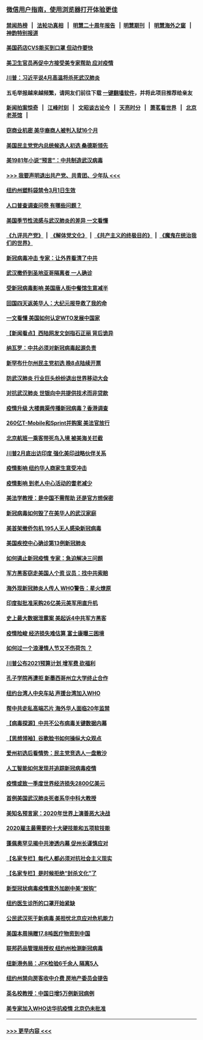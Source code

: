 ### [微信用户指南，使用浏览器打开体验更佳](https://github.com/gfw-breaker/banned-news1/blob/master/indexes/wechat-guide.md?t=0)
#### [禁闻热榜](热点新闻.md?t=0)  &nbsp;&nbsp;|&nbsp;&nbsp; [法轮功真相](https://github.com/gfw-breaker/truth/blob/master/README.md?t=0) &nbsp;&nbsp;|&nbsp;&nbsp; [明慧二十周年报告](https://github.com/gfw-breaker/mh-reports/blob/master/README.md?t=0) &nbsp;&nbsp;|&nbsp;&nbsp;[明慧期刊](https://github.com/gfw-breaker/mh-qikan) &nbsp;&nbsp;|&nbsp;&nbsp; [明慧海外之窗](https://github.com/gfw-breaker/mh-news/blob/master/README.md?t=0) &nbsp;&nbsp;|&nbsp;&nbsp; [神韵特别报道](https://github.com/gfw-breaker/mh-news/blob/master/shenyun.md?t=0)
#### [美国药店CVS能买到口罩 但动作要快](../pages/nsc412/n11862438.md?t=02130122) 
#### [美卫生官员再促中方接受美专家帮助 应对疫情](../pages/nsc412/n11864043.md?t=02130122) 
#### [川普：习近平说4月高温将杀死武汉肺炎](../pages/nsc412/n11860814.md?t=02130122) 
#### 五毛举报越来越频繁，请网友们前往下载 [一键翻墙软件](https://github.com/gfw-breaker/ssr-accounts)，并将此项目推荐给亲友
#### [新闻拍案惊奇](https://github.com/gfw-breaker/banned-news1/blob/master/pages/link4.md) &nbsp;&nbsp;|&nbsp;&nbsp; [江峰时刻](https://github.com/gfw-breaker/banned-news1/blob/master/pages/link4.md) &nbsp;&nbsp;|&nbsp;&nbsp; [文昭谈古论今](https://github.com/gfw-breaker/banned-news1/blob/master/pages/link4.md) &nbsp;&nbsp;|&nbsp;&nbsp; [天亮时分](https://github.com/gfw-breaker/banned-news1/blob/master/pages/link4.md) &nbsp;&nbsp;|&nbsp;&nbsp; [萧茗看世界](https://github.com/gfw-breaker/banned-news1/blob/master/pages/link4.md) &nbsp;&nbsp;|&nbsp;&nbsp; [北京老茶馆](https://github.com/gfw-breaker/banned-news1/blob/master/pages/link4.md) &nbsp;&nbsp;|&nbsp;&nbsp; 
#### [窃商业机密 美华裔商人被判入狱16个月](../pages/nsc412/n11863911.md?t=02130122) 
#### [美国民主党党内总统候选人初选 桑德斯领先](../pages/nsc412/n11863475.md?t=02130122) 
#### [美1981年小说“预言”：中共制造武汉病毒](../pages/nsc412/n11863306.md?t=02130122) 
#### [>>> 我要声明退出共产党、共青团、少年队 <<<](https://github.com/begood0513/goodnews/blob/master/quit/letter.md) 
#### [纽约州塑料袋禁令3月1日生效](../pages/nsc412/n11862832.md?t=02130122) 
#### [人口普查调查问卷  有哪些问题？](../pages/nsc412/n11862808.md?t=02130122) 
#### [美国季节性流感与武汉肺炎的差异 一文看懂](../pages/nsc412/n11862428.md?t=02130122) 
#### [《九评共产党》](https://github.com/begood0513/9ping.md/blob/master/README.md) &nbsp;|&nbsp; [《解体党文化》](../../../../jtdwh.md/blob/master/README.md)  &nbsp;|&nbsp; [《共产主义的终极目的》](../../../../gczydzjmd.md/blob/master/README.md) &nbsp;|&nbsp; [《魔鬼在统治我们的世界》](../../../../mgztzwmdsj.md/blob/master/README.md) 
#### [新冠病毒冲击 专家：让外界看清了中共](../pages/nsc412/n11862280.md?t=02130122) 
#### [武汉撤侨到圣地亚哥隔离者 一人确诊](../pages/nsc412/n11862460.md?t=02130122) 
#### [受新冠病毒影响 美国唐人街中餐馆生意减半](../pages/nsc412/n11861940.md?t=02130122) 
#### [回国四天返美华人：大纪元报导救了我的命](../pages/nsc412/n11862181.md?t=02130122) 
#### [一文看懂 美国如何认定WTO发展中国家](../pages/nsc412/n11862051.md?t=02130122) 
#### [【新闻看点】西陆网发文剑指石正丽 背后诡异](../pages/nsc412/n11861792.md?t=02130122) 
#### [纳瓦罗：中共必须对新冠病毒起源负责](../pages/nsc412/n11861810.md?t=02130122) 
#### [新罕布什尔州民主党初选 晚8点陆续开票](../pages/nsc412/n11861872.md?t=02130122) 
#### [防武汉肺炎 行业巨头纷纷退出世界移动大会](../pages/nsc412/n11861795.md?t=02130122) 
#### [对抗武汉肺炎 世银向中共提供技术而非贷款](../pages/nsc412/n11861652.md?t=02130122) 
#### [疫情升级 大楼粪渠传播新冠病毒？香港调查](../pages/nsc412/n11861556.md?t=02130122) 
#### [260亿T-Mobile和Sprint并购案 美法官放行](../pages/nsc412/n11861511.md?t=02130122) 
#### [北京航班一乘客带死鸟入境 被美海关拦截](../pages/nsc412/n11861317.md?t=02130122) 
#### [川普2月底出访印度 强化美印战略伙伴关系](../pages/nsc412/n11860557.md?t=02130122) 
#### [疫情影响  纽约华人商家生意受冲击](../pages/nsc412/n11860284.md?t=02130122) 
#### [疫情影响  到老人中心活动的耆老减少](../pages/nsc412/n11860199.md?t=02130122) 
#### [美法学教授：是中国不需帮助 还是官方想保密](../pages/nsc412/n11859492.md?t=02130122) 
#### [新冠病毒如何毁了在美华人的武汉家庭](../pages/nsc412/n11859524.md?t=02130122) 
#### [美首架撤侨包机 195人无人感染新冠病毒](../pages/nsc412/n11859908.md?t=02130122) 
#### [美国疾控中心确诊第13例新冠肺炎](../pages/nsc412/n11859966.md?t=02130122) 
#### [如何遏止新冠疫情 专家：急迫解决三问题](../pages/nsc412/n11859685.md?t=02130122) 
#### [军方黑客窃走美国人个资 议员：找中共索赔](../pages/nsc412/n11859371.md?t=02130122) 
#### [海外现新冠肺炎人传人 WHO警告：星火燎原](../pages/nsc412/n11859252.md?t=02130122) 
#### [印度拟批准采购26亿美元美军用直升机](../pages/nsc412/n11859143.md?t=02130122) 
#### [史上最大数据泄露案 美起诉4中共军方黑客](../pages/nsc412/n11859115.md?t=02130122) 
#### [疫情险峻 经济损失难估算 富士康曝三困境](../pages/nsc412/n11859120.md?t=02130122) 
#### [如何过一个浪漫情人节又不伤荷包 ？](../pages/nsc412/n11858969.md?t=02130122) 
#### [川普公布2021预算计划 增军费 砍福利](../pages/nsc412/n11859012.md?t=02130122) 
#### [孔子学院再遭拒 新墨西哥州立大学终止合作](../pages/nsc412/n11858661.md?t=02130122) 
#### [纽约台湾人中央车站  声援台湾加入WHO](../pages/nsc412/n11857757.md?t=02130122) 
#### [帮中共走私高端芯片 海外华人面临20年监禁](../pages/nsc412/n11855016.md?t=02130122) 
#### [【病毒探源】中共不公布病毒关键数据内幕](../pages/nsc412/n11856584.md?t=02130122) 
#### [【思想领袖】谷歌脸书如何操纵大众观点](../pages/nsc412/n11680874.md?t=02130122) 
#### [爱州初选后看情势：民主党竞选人一盘散沙](../pages/nsc412/n11856557.md?t=02130122) 
#### [人工智能如何发现并追踪新冠病毒疫情](../pages/nsc412/n11856398.md?t=02130122) 
#### [疫情或致一季度世界经济损失2800亿美元](../pages/nsc412/n11855639.md?t=02130122) 
#### [首例美国武汉肺炎死者系华中科大教授](../pages/nsc412/n11855500.md?t=02130122) 
#### [美知名预言家：2020年世界上演善恶大决战](../pages/nsc412/n11855418.md?t=02130122) 
#### [2020雇主最需要的十大硬技能和五项软技能](../pages/nsc412/n11850953.md?t=02130122) 
#### [蓬佩奥罕见揭中共渗透内幕 促州长谨慎应对](../pages/nsc412/n11854685.md?t=02130122) 
#### [【名家专栏】每代人都必须对抗社会主义现实](../pages/nsc412/n11831412.md?t=02130122) 
#### [【名家专栏】是时候拒绝“封杀文化”了](../pages/nsc412/n11814093.md?t=02130122) 
#### [新型冠状病毒疫情意外加剧中美“脱钩”](../pages/nsc412/n11854475.md?t=02130122) 
#### [纽约医生诊所的口罩开始紧缺](../pages/nsc412/n11853364.md?t=02130122) 
#### [公民武汉死于新病毒 美担忧北京应对危机能力](../pages/nsc412/n11854331.md?t=02130122) 
#### [美国本周捐赠17.8吨医疗物资到中国](../pages/nsc412/n11854269.md?t=02130122) 
#### [联邦药品管理局授权  纽约州检测新冠病毒](../pages/nsc412/n11853371.md?t=02130122) 
#### [纽新港务局：JFK检验6千余人  隔离5人](../pages/nsc412/n11853366.md?t=02130122) 
#### [纽约州禁向房客收中介费  房地产委员会提告](../pages/nsc412/n11853360.md?t=02130122) 
#### [英名校教授：中国日增5万例新冠病例](../pages/nsc412/n11854174.md?t=02130122) 
#### [美专家加入WHO访华抗疫情 北京仍未批准](../pages/nsc412/n11854043.md?t=02130122) 

----
#### [ >>> 更早内容 <<< ](../indexes/nsc412-earlier.md)
